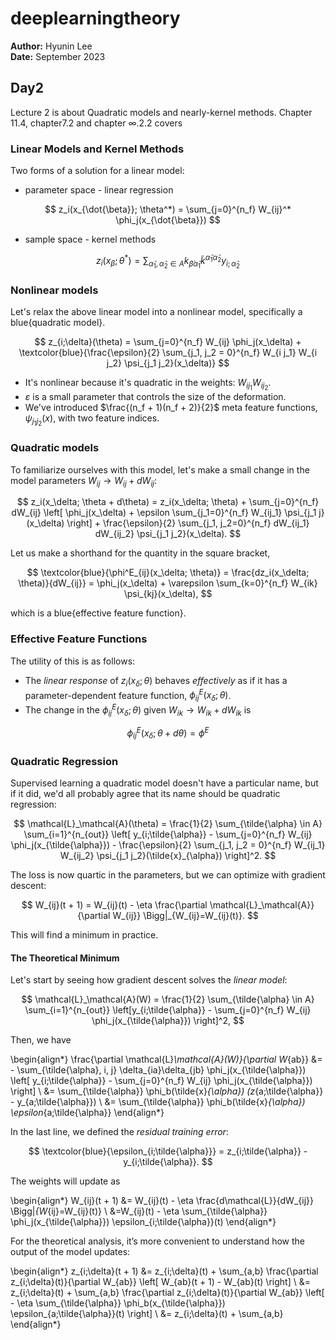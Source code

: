 # deeplearningtheory

**Author:** Hyunin Lee  
**Date:** September 2023


## Day2
Lecture 2 is about Quadratic models and nearly-kernel methods. Chapter 11.4, chapter7.2 and chapter ∞.2.2 covers

### Linear Models and Kernel Methods

Two forms of a solution for a linear model:

- parameter space - linear regression

$$
z_i(x_{\dot{\beta}}; \theta^*) = \sum_{j=0}^{n_f} W_{ij}^* \phi_j(x_{\dot{\beta}})
$$

- sample space - kernel methods

$$
z_i(x_{\dot{\beta}}; \theta^*) = \sum_{\tilde{\alpha}_1, \tilde{\alpha}_2 \in A} k_{\dot{\beta} \tilde{\alpha}_1} \tilde{k}^{\tilde{\alpha}_1 \tilde{\alpha}_2} y_{i;\tilde{\alpha}_2}
$$


### Nonlinear models

Let's relax the above linear model into a nonlinear model, specifically a blue{quadratic model}.

$$
z_{i;\delta}(\theta) = \sum_{j=0}^{n_f} W_{ij} \phi_j(x_\delta) + \textcolor{blue}{\frac{\epsilon}{2} \sum_{j_1, j_2 = 0}^{n_f} W_{i j_1} W_{i j_2} \psi_{j_1 j_2}(x_\delta)}
$$

- It's nonlinear because it's quadratic in the weights: $W_{ij_1} W_{ij_2}$.
- $\varepsilon$ is a small parameter that controls the size of the deformation.
- We've introduced $\frac{(n_f + 1)(n_f + 2)}{2}$ meta feature functions, $\psi_{j_1 j_2} (x)$, with two feature indices.

### Quadratic models

To familiarize ourselves with this model, let's make a small change in the model parameters $W_{ij} \to W_{ij} + dW_{ij}$:

$$
z_i(x_\delta; \theta + d\theta) = z_i(x_\delta; \theta) + \sum_{j=0}^{n_f} dW_{ij} \left[ \phi_j(x_\delta) + \epsilon \sum_{j_1=0}^{n_f} W_{ij_1} \psi_{j_1 j}(x_\delta) \right] + \frac{\epsilon}{2} \sum_{j_1, j_2=0}^{n_f} dW_{ij_1} dW_{ij_2} \psi_{j_1 j_2}(x_\delta).
$$

Let us make a shorthand for the quantity in the square bracket,

$$
\textcolor{blue}{\phi^E_{ij}(x_\delta; \theta)} = \frac{dz_i(x_\delta; \theta)}{dW_{ij}} = \phi_j(x_\delta) + \varepsilon \sum_{k=0}^{n_f} W_{ik} \psi_{kj}(x_\delta),
$$

which is a blue{effective feature function}.

### Effective Feature Functions

The utility of this is as follows:

- The *linear response* of $z_i(x_\delta; \theta)$ behaves *effectively* as if it has a parameter-dependent feature function, $\phi^E_{ij}(x_\delta; \theta)$.
- The change in the $\phi^E_{ij}(x_\delta; \theta)$ given $W_{ik} \to W_{ik} + dW_{ik}$ is

$$
\phi^E_{ij}(x_\delta; \theta + d\theta) = \phi^E
$$

### Quadratic Regression

Supervised learning a quadratic model doesn't have a particular name, but if it did, we'd all probably agree that its name should be quadratic regression:

$$
\mathcal{L}_\mathcal{A}(\theta) = \frac{1}{2} \sum_{\tilde{\alpha} \in A} \sum_{i=1}^{n_{out}} \left[ y_{i;\tilde{\alpha}} - \sum_{j=0}^{n_f} W_{ij} \phi_j(x_{\tilde{\alpha}}) - \frac{\epsilon}{2} \sum_{j_1, j_2 = 0}^{n_f} W_{ij_1} W_{ij_2} \psi_{j_1 j_2}(\tilde{x}_{\alpha}) \right]^2.
$$

The loss is now quartic in the parameters, but we can optimize with gradient descent:

$$
W_{ij}(t + 1) = W_{ij}(t) - \eta \frac{\partial \mathcal{L}_\mathcal{A}}{\partial W_{ij}} \Bigg|_{W_{ij}=W_{ij}(t)}.
$$

This will find a minimum in practice.

#### The Theoretical Minimum
Let's start by seeing how gradient descent solves the *linear model*:

$$
\mathcal{L}_\mathcal{A}(W) = \frac{1}{2} \sum_{\tilde{\alpha} \in A} \sum_{i=1}^{n_{out}} \left[y_{i;\tilde{\alpha}} - \sum_{j=0}^{n_f} W_{ij} \phi_j(x_{\tilde{\alpha}}) \right]^2,
$$

Then, we have

\begin{align*}
    \frac{\partial \mathcal{L}_\mathcal{A}(W)}{\partial W_{ab}} &= - \sum_{\tilde{\alpha}, i, j} \delta_{ia}\delta_{jb} \phi_j(x_{\tilde{\alpha}}) \left[ y_{i;\tilde{\alpha}} - \sum_{j=0}^{n_f} W_{ij} \phi_j(x_{\tilde{\alpha}}) \right] \\ 
    &= \sum_{\tilde{\alpha}} \phi_b(\tilde{x}_{\alpha}) (z_{a;\tilde{\alpha}} - y_{a;\tilde{\alpha}}) \\ 
    &= \sum_{\tilde{\alpha}} \phi_b(\tilde{x}_{\alpha}) \epsilon_{a;\tilde{\alpha}}
\end{align*}

In the last line, we defined the *residual training error*:

$$
\textcolor{blue}{\epsilon_{i;\tilde{\alpha}}} = z_{i;\tilde{\alpha}} - y_{i;\tilde{\alpha}}.
$$

The weights will update as

\begin{align*}
    W_{ij}(t + 1) &= W_{ij}(t) - \eta \frac{d\mathcal{L}}{dW_{ij}} \Bigg|_{W_{ij}=W_{ij}(t)} \\ 
    &=W_{ij}(t) - \eta \sum_{\tilde{\alpha}} \phi_j(x_{\tilde{\alpha}}) \epsilon_{i;\tilde{\alpha}}(t)
\end{align*}

For the theoretical analysis, it’s more convenient to understand how the output of the model updates:

\begin{align*}
    z_{i;\delta}(t + 1) &= z_{i;\delta}(t) + \sum_{a,b} \frac{\partial z_{i;\delta}(t)}{\partial W_{ab}} \left[ W_{ab}(t + 1) - W_{ab}(t) \right] \\ 
    &= z_{i;\delta}(t) + \sum_{a,b} \frac{\partial z_{i;\delta}(t)}{\partial W_{ab}} \left[  - \eta \sum_{\tilde{\alpha}} \phi_b(x_{\tilde{\alpha}}) \epsilon_{a;\tilde{\alpha}}(t)  \right] \\ 
    &= z_{i;\delta}(t) + \sum_{a,b}
\end{align*}

